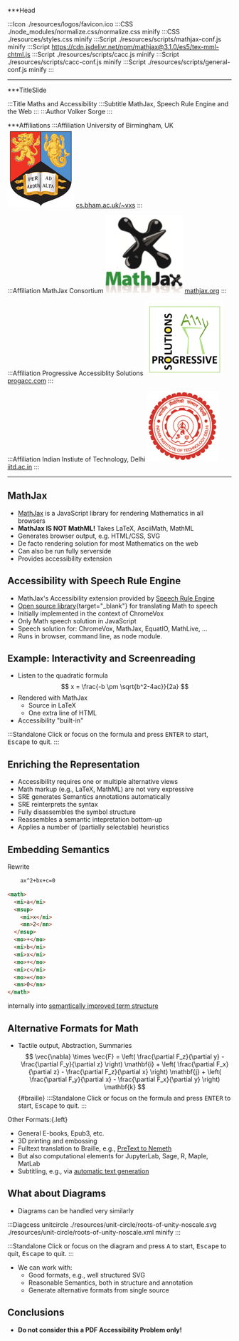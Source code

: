 ***Head

:::Icon ./resources/logos/favicon.ico
:::CSS ./node_modules/normalize.css/normalize.css minify
:::CSS ./resources/styles.css minify
:::Script ./resources/scripts/mathjax-conf.js minify
:::Script https://cdn.jsdelivr.net/npm/mathjax@3.1.0/es5/tex-mml-chtml.js
:::Script ./resources/scripts/cacc.js minify
:::Script ./resources/scripts/cacc-conf.js minify
:::Script ./resources/scripts/general-conf.js minify
:::

***

***TitleSlide

:::Title Maths and Accessibility
:::Subtitle MathJax, Speech Rule Engine and the Web
:::
:::Author Volker Sorge
:::

***Affiliations
:::Affiliation
University of Birmingham, UK
![University of Birmingham Crest](./resources/logos/crest-new.jpg)
[cs.bham.ac.uk/~vxs](https://www.cs.bham.ac.uk/~vxs)
:::


:::Affiliation
MathJax Consortium
![MathJax Logo](./resources/logos/badge-square2.png)
[mathjax.org](https://mathjax.org)
:::

:::Affiliation
Progressive Accessiblity Solutions
![Progressive Access Logo](./resources/logos/logo2-small.png)
[progacc.com](https://progressiveaccess.com)
:::

:::Affiliation
Indian Instiute of Technology, Delhi
![IITD Logo](./resources/logos/iitd-logo-small.png)
[iitd.ac.in](https://iitd.ac.in)
:::


*******************


## MathJax

* [MathJax](https://mathjax.org) is a JavaScript library for rendering Mathematics in all browsers
* **MathJax IS NOT MathML!** Takes LaTeX, AsciiMath, MathML
* Generates browser output, e.g. HTML/CSS, SVG
* De facto rendering solution for most Mathematics on the web
* Can also be run fully serverside
* Provides accessibility extension

## Accessibility with Speech Rule Engine

* MathJax's Accessibility extension provided
  by [Speech Rule Engine](https://speechruleengine.org)
* [Open source library](https://github.com/zorkow/speech-rule-engine){target="_blank"}
  for translating Math to speech
* Initially implemented in the context of ChromeVox
* Only Math speech solution in JavaScript
* Speech solution for: ChromeVox, MathJax, EquatIO, MathLive, ...
* Runs in browser, command line, as node module.


## Example: Interactivity and Screenreading

* Listen to the quadratic formula
$$
   x = \frac{-b \pm \sqrt{b^2-4ac}}{2a}
$$
* Rendered with MathJax
  * Source in LaTeX
  * One extra line of HTML
* Accessibility "built-in"

:::Standalone Click or focus on the formula and press <kbd>ENTER</kbd> to start, <kbd>Escape</kbd> to quit.
:::


## Enriching the Representation

* Accessibility requires one or multiple alternative views
* Math markup (e.g., LaTeX, MathML) are not very expressive
* SRE generates Semantics annotations automatically
* SRE reinterprets the syntax
* Fully disassembles the symbol structure
* Reassembles a semantic intepretation bottom-up
* Applies a number of (partially selectable) heuristics


## Embedding Semantics

Rewrite 
```LaTeX
    ax^2+bx+c=0
```
```html
<math>
  <mi>a</mi>
  <msup>
    <mi>x</mi>
    <mn>2</mn>
  </msup>
  <mo>+</mo>
  <mi>b</mi>
  <mi>x</mi>
  <mo>+</mo>
  <mi>c</mi>
  <mo>=</mo>
  <mn>0</mn>
</math>
```
internally into [semantically improved term structure](https://zorkow.github.io/semantic-tree-visualiser/visualise.html?310000111100%3Cmath%3E%0A%20%20%3Cmi%3Ea%3C/mi%3E%0A%20%20%3Cmsup%3E%0A%20%20%20%20%3Cmi%3Ex%3C/mi%3E%0A%20%20%20%20%3Cmn%3E2%3C/mn%3E%0A%20%20%3C/msup%3E%0A%20%20%3Cmo%3E+%3C/mo%3E%0A%20%20%3Cmi%3Eb%3C/mi%3E%0A%20%20%3Cmi%3Ex%3C/mi%3E%0A%20%20%3Cmo%3E+%3C/mo%3E%0A%20%20%3Cmi%3Ec%3C/mi%3E%0A%20%20%3Cmo%3E%3D%3C/mo%3E%0A%20%20%3Cmn%3E0%3C/mn%3E%0A%3C/math%3E)


## Alternative Formats for Math

* Tactile output, Abstraction, Summaries
  $$ \vec{\nabla} \times \vec{F} =
            \left( \frac{\partial F_z}{\partial y} - \frac{\partial F_y}{\partial z} \right) \mathbf{i}
          + \left( \frac{\partial F_x}{\partial z} - \frac{\partial F_z}{\partial x} \right) \mathbf{j}
          + \left( \frac{\partial F_y}{\partial x} - \frac{\partial F_x}{\partial y} \right) \mathbf{k}
   $${#braille}
:::Standalone Click or focus on the formula and press <kbd>ENTER</kbd> to start, <kbd>Escape</kbd> to quit.
:::

Other Formats:{.left}
* General E-books, Epub3, etc.
* 3D printing and embossing
* Fulltext translation to Braille, e.g., [PreText to Nemeth](https://pretextbook.org/)
* But also computational elements for JupyterLab, Sage, R, Maple, MatLab
* Subtitling, e.g., via [automatic text generation](https://mathjax.github.io/MathJax-demos-web/speech-generator/convert-with-speech.html)


## What about Diagrams

* Diagrams can be handled very similarly

:::Diagcess unitcircle ./resources/unit-circle/roots-of-unity-noscale.svg ./resources/unit-circle/roots-of-unity-noscale.xml minify
:::

:::Standalone Click or focus on the diagram and press <kbd>A</kbd> to start, <kbd>Escape</kbd> to quit, <kbd>Escape</kbd> to quit.
:::

* We can work with: 
    * Good formats, e.g., well structured SVG
    * Reasonable Semantics, both in structure and annotation
    * Generate alternative formats from single source

## Conclusions


* **Do not consider this a PDF Accessibility Problem only!**
